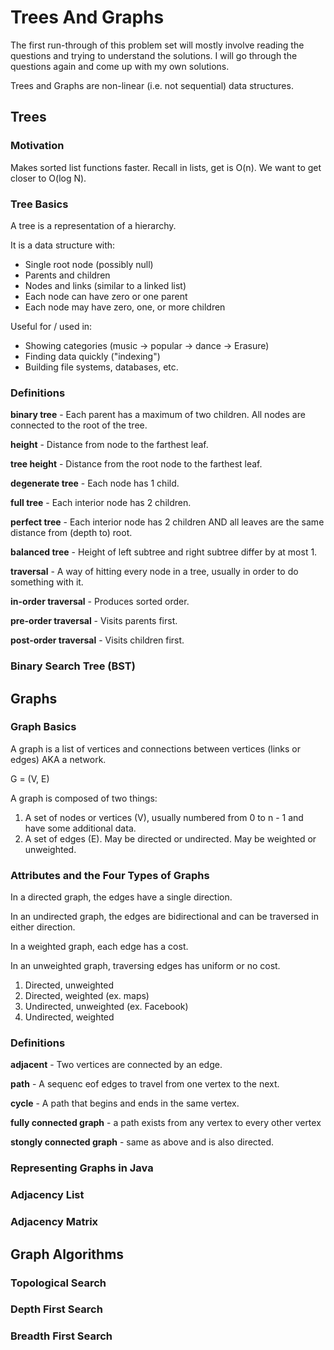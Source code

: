# Trees And Graphs

The first run-through of this problem set will mostly involve reading the
questions and trying to understand the solutions. I will go through the 
questions again and come up with my own solutions.

Trees and Graphs are non-linear (i.e. not sequential) data structures.

## Trees
### Motivation
Makes sorted list functions faster.
Recall in lists, get is O(n). We want to get closer to O(log N).

### Tree Basics
A tree is a representation of a hierarchy.

It is a data structure with:
- Single root node (possibly null)
- Parents and children
- Nodes and links (similar to a linked list)
- Each node can have zero or one parent
- Each node may have zero, one, or more children

Useful for / used in:
- Showing categories (music -> popular -> dance -> Erasure)
- Finding data quickly ("indexing")
- Building file systems, databases, etc.

### Definitions

**binary tree** - Each parent has a maximum of two children. All nodes are 
connected to the root of the tree.

**height** - Distance from node to the farthest leaf.

**tree height** - Distance from the root node to the farthest leaf.

**degenerate tree** - Each node has 1 child.

**full tree** - Each interior node has 2 children.

**perfect tree** - Each interior node has 2 children AND all leaves are the same
distance from (depth to) root.

**balanced tree** - Height of left subtree and right subtree differ by at most 1.

**traversal** - A way of hitting every node in a tree, usually in order to do 
something with it.

**in-order traversal** - Produces sorted order.

**pre-order traversal** - Visits parents first.

**post-order traversal** - Visits children first.


### Binary Search Tree (BST)

## Graphs
### Graph Basics
A graph is a list of vertices and connections between vertices (links or edges)
AKA a network.

G = (V, E)

A graph is composed of two things:
1. A set of nodes or vertices (V), usually numbered from 0 to n - 1 and have
some additional data.
2. A set of edges (E). May be directed or undirected. May be weighted or unweighted.


### Attributes and the Four Types of Graphs
In a directed graph, the edges have a single direction.

In an undirected graph, the edges are bidirectional and can be traversed in either
direction.

In a weighted graph, each edge has a cost.

In an unweighted graph, traversing edges has uniform or no cost.

1. Directed, unweighted
2. Directed, weighted (ex. maps)
3. Undirected, unweighted (ex. Facebook)
4. Undirected, weighted

### Definitions
**adjacent** - Two vertices are connected by an edge.

**path** - A sequenc eof edges to travel from one vertex to the next.

**cycle** - A path that begins and ends in the same vertex.

**fully connected graph** - a path exists from any vertex to every other vertex

**stongly connected graph** - same as above and is also directed.

### Representing Graphs in Java
### Adjacency List


### Adjacency Matrix

## Graph Algorithms

### Topological Search
### Depth First Search
### Breadth First Search


